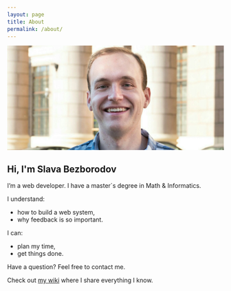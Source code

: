 ```yaml
---
layout: page
title: About
permalink: /about/
---
```


![](/assets/img/about/ava.jpeg)

## Hi, I'm Slava Bezborodov

I’m a web developer. I have a master`s degree in Math & Informatics.

I understand:
- how to build a web system,
- why feedback is so important.

I can:
- plan my time,
- get things done.

Have a question? Feel free to contact me.

Check out [my wiki](https://wiki.slavabezborodov.com) where I share everything I know.
